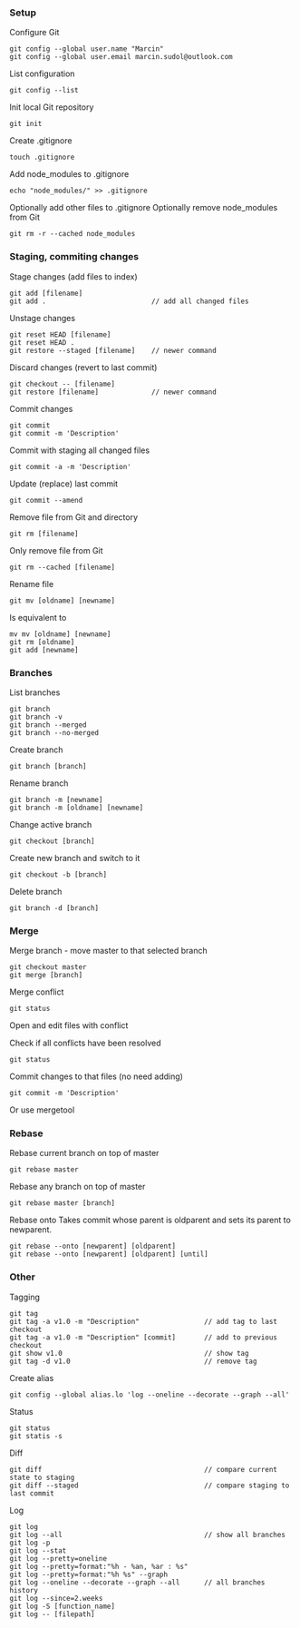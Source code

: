 ### Setup

Configure Git

```
git config --global user.name "Marcin"
git config --global user.email marcin.sudol@outlook.com
```

List configuration

```
git config --list
```

Init local Git repository

```
git init
```

Create .gitignore

```
touch .gitignore
```

Add node_modules to .gitignore

```
echo "node_modules/" >> .gitignore
```

Optionally add other files to .gitignore
Optionally remove node_modules from Git

```
git rm -r --cached node_modules
```

### Staging, commiting changes

Stage changes (add files to index)

```
git add [filename]
git add .                          // add all changed files
```

Unstage changes

```
git reset HEAD [filename]
git reset HEAD .
git restore --staged [filename]    // newer command
```

Discard changes (revert to last commit)

```
git checkout -- [filename]
git restore [filename]             // newer command
```

Commit changes

```
git commit
git commit -m 'Description'
```

Commit with staging all changed files

```
git commit -a -m 'Description'
```

Update (replace) last commit

```
git commit --amend
```

Remove file from Git and directory

```
git rm [filename]
```

Only remove file from Git

```
git rm --cached [filename]
```

Rename file

```
git mv [oldname] [newname]
```

Is equivalent to

```
mv mv [oldname] [newname]
git rm [oldname]
git add [newname]
```

### Branches

List branches

```
git branch
git branch -v
git branch --merged
git branch --no-merged
```

Create branch

```
git branch [branch]
```

Rename branch

```
git branch -m [newname]
git branch -m [oldname] [newname]
```

Change active branch

```
git checkout [branch]
```

Create new branch and switch to it

```
git checkout -b [branch]
```

Delete branch

```
git branch -d [branch]
```

### Merge

Merge branch - move master to that selected branch

```
git checkout master
git merge [branch]
```

Merge conflict

```
git status
```

Open and edit files with conflict

Check if all conflicts have been resolved

```
git status
```

Commit changes to that files (no need adding)

```
git commit -m 'Description'
```

Or use mergetool

### Rebase

Rebase current branch on top of master

```
git rebase master
```

Rebase any branch on top of master

```
git rebase master [branch]
```

Rebase onto
Takes commit whose parent is oldparent and sets its parent to newparent.

```
git rebase --onto [newparent] [oldparent]
git rebase --onto [newparent] [oldparent] [until]
```

### Other

Tagging

```
git tag
git tag -a v1.0 -m "Description"                // add tag to last checkout
git tag -a v1.0 -m "Description" [commit]       // add to previous checkout
git show v1.0                                   // show tag
git tag -d v1.0                                 // remove tag
```

Create alias

```
git config --global alias.lo 'log --oneline --decorate --graph --all'
```

Status

```
git status
git statis -s
```

Diff

```
git diff                                        // compare current state to staging
git diff --staged                               // compare staging to last commit
```

Log

```
git log
git log --all                                   // show all branches
git log -p
git log --stat
git log --pretty=oneline
git log --pretty=format:"%h - %an, %ar : %s"
git log --pretty=format:"%h %s" --graph
git log --oneline --decorate --graph --all      // all branches history
git log --since=2.weeks
git log -S [function_name]
git log -- [filepath]
```
